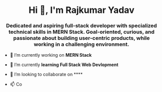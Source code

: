   <h1 align="center">Hi 👋, I'm Rajkumar Yadav</h1>
<h3 align="center">Dedicated and aspiring full-stack developer with specialized technical skills in MERN Stack. Goal-oriented, curious, and passionate about building user-centric products, while working in a challenging environment.</h3>

- 🔭 I’m currently working on **MERN Stack**

- 🌱 I’m currently **learning Full Stack Web Devlopment**

- 👯 I’m looking to collaborate on ****

- 📫 Co
